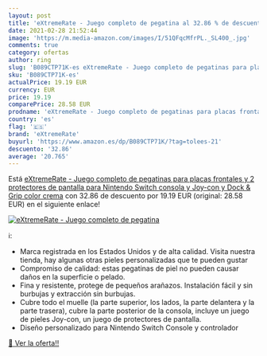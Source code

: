 ```yaml
---
layout: post
title: 'eXtremeRate - Juego completo de pegatina al 32.86 % de descuento'
date: 2021-02-28 21:52:44
image: 'https://m.media-amazon.com/images/I/51QFqcMfrPL._SL400_.jpg'
comments: true
category: ofertas
author: ring
slug: 'B089CTP71K-es eXtremeRate - Juego completo de pegatinas para placas...'
sku: 'B089CTP71K-es'
actualPrice: 19.19 EUR
currency: EUR
price: 19.19
comparePrice: 28.58 EUR
prodname: 'eXtremeRate - Juego completo de pegatinas para placas frontales y 2 protectores de pantalla para Nintendo Switch  consola y Joy-con y Dock & Grip   color crema'
country: 'es'
flag: '🇪🇸'
brand: 'eXtremeRate'
buyurl: 'https://www.amazon.es/dp/B089CTP71K/?tag=tolees-21'
descuento: '32.86'
average: '20.765'
---
```


Está [eXtremeRate - Juego completo de pegatinas para placas frontales y 2 protectores de pantalla para Nintendo Switch  consola y Joy-con y Dock & Grip   color crema](https://www.amazon.es/dp/B089CTP71K/?tag=tolees-21) con 32.86 de descuento por 19.19 EUR (original: 28.58 EUR) en el siguiente enlace!

[![eXtremeRate - Juego completo de pegatina](https://m.media-amazon.com/images/I/51QFqcMfrPL._SL400_.jpg)](https://www.amazon.es/dp/B089CTP71K/?tag=tolees-21)

ℹ️:

- Marca registrada en los Estados Unidos y de alta calidad. Visita nuestra tienda, hay algunas otras pieles personalizadas que te pueden gustar
- Compromiso de calidad: estas pegatinas de piel no pueden causar daños en la superficie o pelado.
- Fina y resistente, protege de pequeños arañazos. Instalación fácil y sin burbujas y extracción sin burbujas.
- Cubre todo el muelle (la parte superior, los lados, la parte delantera y la parte trasera), cubre la parte posterior de la consola, incluye un juego de pieles Joy-con, un juego de protectores de pantalla.
- Diseño personalizado para Nintendo Switch Console y controlador

[🛒 Ver la oferta!!](https://www.amazon.es/dp/B089CTP71K/?tag=tolees-21)
